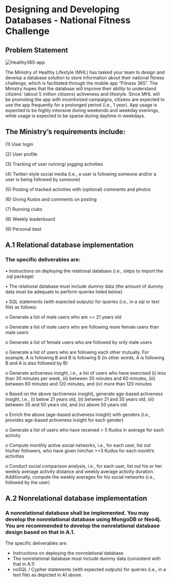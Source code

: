 # Designing and Developing Databases - National Fitness Challenge
## Problem Statement

![Healthy365-app](https://user-images.githubusercontent.com/45563371/89202582-c22a4a80-d5e5-11ea-83ae-84731d1a9c6b.jpg)

The Ministry of Healthy Lifestyle (MHL) has tasked your team to design and develop a database solution to store information about their national fitness challenge, which is facilitated through the mobile app “Fitness 365”. The Ministry hopes that the database will improve their ability to understand citizens’ (about 5 million citizens) activeness and lifestyle. Since MHL will be promoting the app with incentivized campaigns, citizens are expected to use the app frequently for a prolonged period (i.e., 1 year). App usage is expected to be highly intensive during weekends and weekday evenings, while usage is expected to be sparse during daytime in weekdays.

## The Ministry’s requirements include:

(1)	User login

(2)	User profile

(3)	Tracking of user running/ jogging activities

(4)	Twitter-style social media (i.e., a user is following someone and/or a user is being followed by someone)

(5)	Posting of tracked activities with (optional) comments and photos

(6)	Giving Kudos and comments on posting

(7)	Running clubs 

(8)	Weekly leaderboard

(9)	Personal best


## A.1 Relational database implementation

### The specific deliverables are:

•	Instructions on deploying the relational database (i.e., steps to import the .sql package)

•	The relational database must include dummy data (the amount of dummy data must be adequate to perform queries listed below)

•	SQL statements (with expected outputs) for queries (i.e., in a sql or text file) as follows:

o	Generate a list of male users who are >= 21 years old

o	Generate a list of male users who are following more female users than male users

o	Generate a list of female users who are followed by only male users

o	Generate a list of users who are following each other mutually. For example, A is following B and B is following B (in other words, A is following B and A is also followed by B)

o	Generate activeness insight, i.e., a list of users who have exercised (i) less than 30 minutes per week, (ii) between 30 minutes and 60 minutes, (iii) between 60 minutes and 120 minutes, and (iv) more than 120 minutes

o	Based on the above (activeness insight), generate age-based activeness insight, i.e., (i) below 21 years old, (ii) between 21 and 35 years old, (iii) between 35 and 50 years old, and (iv) above 50 years old

o	Enrich the above (age-based activeness insight) with genders (i.e., provides age-based activeness insight for each gender)

o	Generate a list of users who have received > 5 Kudos in average for each activity

o	Compute monthly active social networks, i.e., for each user, list out his/her followers, who have given him/her >=5 Kudos for each month’s activities

o	Conduct social comparison analysis, i.e., for each user, list out his or her weekly average activity distance and weekly average activity duration. Additionally, compute the weekly averages for his social networks (i.e., followed by the user)

## A.2 Nonrelational database implementation

### A nonrelational database shall be implemented. You may develop the nonrelational database using MongoDB or Neo4j. You are recommended to develop the nonrelational database design based on that in A.1.

The specific deliverables are:

-	Instructions on deploying the nonrelational database 
-	The nonrelational database must include dummy data (consistent with that in A.1)
-	noSQL / Cypher statements (with expected outputs) for queries (i.e., in a text file) as depicted in A1 above.
